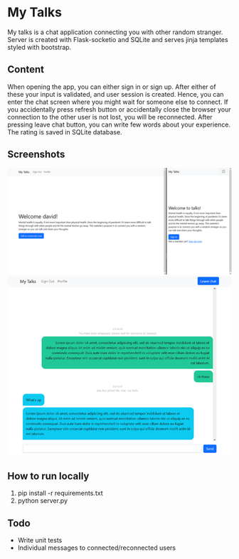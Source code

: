 # My Talks
My talks is a chat application connecting you with other random stranger. Server is created with Flask-socketio and SQLite and serves jinja templates styled with bootstrap.
## Content
When opening the app, you can either sign in or sign up. After either of these your input is validated, and user session is created.
Hence, you can enter the chat screen where you might wait for someone else to connect.
If you accidentally press refresh button or accidentally close the browser your connection to the other user is not lost, you will be reconnected. 
After pressing leave chat button, you can write few words about your experience. The rating is saved in SQLite database.
## Screenshots
![Home page](./screenshots/sc1.png "Home page")
![Chat page](./screenshots/sc2.png "Chat page")
## How to run locally
1. pip install -r requirements.txt
2. python server.py
## Todo
* Write unit tests
* Individual messages to connected/reconnected users

